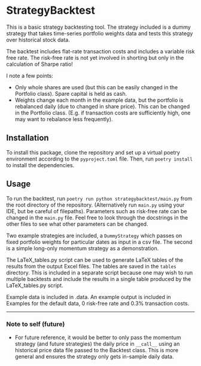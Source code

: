 # StrategyBacktest

This is a basic strategy backtesting tool. The strategy included is a dummy strategy that takes time-series portfolio weights data and tests this strategy over historical stock data.

The backtest includes flat-rate transaction costs and includes a variable risk free rate. The risk-free rate is not yet involved in shorting but only in the calculation of Sharpe ratio!

I note a few points:

- Only whole shares are used (but this can be easily changed in the Portfolio class). Spare capital is held as cash.
- Weights change each month in the example data, but the portfolio is rebalanced daily (due to changed in share price). This can be changed in the Portfolio class. (E.g. if transaction costs are sufficiently high, one may want to rebalance less frequently).

## Installation

To install this package, clone the repository and set up a virtual poetry environment according to the `pyproject.toml` file. Then, run `poetry install` to install the dependencies.

## Usage

To run the backtest, run `poetry run python strategybacktest/main.py` from the root directory of the repository. (Alternatively run `main.py` using your IDE, but be careful of filepaths). Parameters such as risk-free rate can be changed in the `main.py` file. Feel free to look through the docstrings in the other files to see what other parameters can be changed.

Two example strategies are included, a `DummyStrategy` which passes on fixed portfolio weights for particular dates as input in a csv file. The second is a simple long-only momentum strategy as a demonstration. 

The LaTeX_tables.py script can be used to generate LaTeX tables of the results from the output Excel files. The tables are saved in the `tables` directory. This is included in a separate script because one may wish to run multiple backtests and include the results in a single table produced by the LaTeX_tables.py script.

Example data is included in .data. An example output is included in Examples for the default data, 0 risk-free rate and 0.3% transaction costs.

---

### Note to self (future)

- For future reference, it would be better to only pass the momentum strategy (and future strategies) the daily price in `__call__` using an historical price data file passed to the Backtest class. This is more general and ensures the strategy only gets in-sample daily data.

